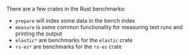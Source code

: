 There are a few crates in the Rust benchmarks:

- `prepare` will index some data in the bench index
- `measure` is some common functionality for measuring test runs and printing the output
- `elastic*` are benchmarks for the `elastic` crate
- `rs-es*` are benchmarks for the `rs-es` crate